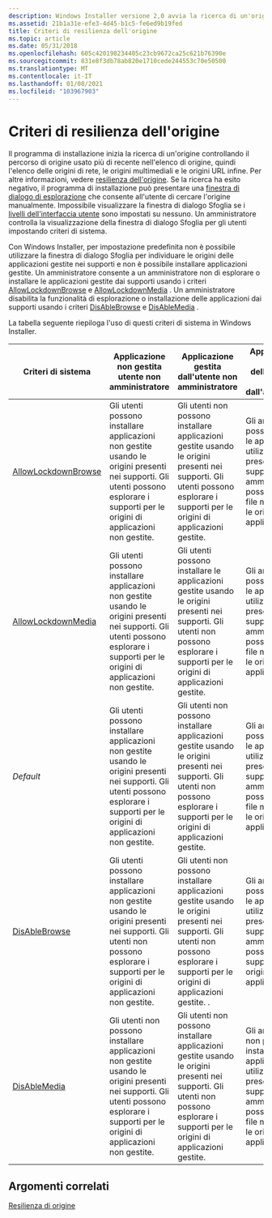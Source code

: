 ```yaml
---
description: Windows Installer versione 2,0 avvia la ricerca di un'origine controllando il percorso di origine usato più di recente nell'elenco origine, quindi l'elenco delle origini di rete, le origini dei supporti e le origini URL infine.
ms.assetid: 21b1a31e-efe3-4d45-b1c5-fe6ed9b19fed
title: Criteri di resilienza dell'origine
ms.topic: article
ms.date: 05/31/2018
ms.openlocfilehash: 605c420198234405c23cb9672ca25c621b76390e
ms.sourcegitcommit: 831e8f3db78ab820e1710cede244553c70e50500
ms.translationtype: MT
ms.contentlocale: it-IT
ms.lasthandoff: 01/08/2021
ms.locfileid: "103967903"
---
```

# <a name="source-resiliency-policy"></a>Criteri di resilienza dell'origine

Il programma di installazione inizia la ricerca di un'origine controllando il percorso di origine usato più di recente nell'elenco di origine, quindi l'elenco delle origini di rete, le origini multimediali e le origini URL infine. Per altre informazioni, vedere [resilienza dell'origine](source-resiliency.md). Se la ricerca ha esito negativo, il programma di installazione può presentare una [finestra di dialogo di esplorazione](browse-dialog.md) che consente all'utente di cercare l'origine manualmente. Impossibile visualizzare la finestra di dialogo Sfoglia se i [livelli dell'interfaccia utente](user-interface-levels.md) sono impostati su nessuno. Un amministratore controlla la visualizzazione della finestra di dialogo Sfoglia per gli utenti impostando criteri di sistema.

Con Windows Installer, per impostazione predefinita non è possibile utilizzare la finestra di dialogo Sfoglia per individuare le origini delle applicazioni gestite nei supporti e non è possibile installare applicazioni gestite. Un amministratore consente a un amministratore non di esplorare o installare le applicazioni gestite dai supporti usando i criteri [AllowLockdownBrowse](allowlockdownbrowse.md) e [AllowLockdownMedia](allowlockdownmedia.md) . Un amministratore disabilita la funzionalità di esplorazione o installazione delle applicazioni dai supporti usando i criteri [DisAbleBrowse](disablebrowse.md) e [DisAbleMedia](disablemedia.md) .

La tabella seguente riepiloga l'uso di questi criteri di sistema in Windows Installer.



| Criteri di sistema                                  | Applicazione non gestita utente non amministratore                                                                                                             | Applicazione gestita dall'utente non amministratore                                                                                                                 | Applicazione non gestita dell'applicazione gestita dall'amministratore                                                                                               |
|------------------------------------------------|----------------------------------------------------------------------------------------------------------------------------------------------------------|-----------------------------------------------------------------------------------------------------------------------------------------------------------|--------------------------------------------------------------------------------------------------------------------------------------------------------|
| [AllowLockdownBrowse](allowlockdownbrowse.md) | Gli utenti possono installare applicazioni non gestite usando le origini presenti nei supporti. Gli utenti possono esplorare i supporti per le origini di applicazioni non gestite.<br/>    | Gli utenti non possono installare applicazioni gestite usando le origini presenti nei supporti. Gli utenti possono esplorare i supporti per le origini di applicazioni gestite.<br/>      | Gli amministratori possono installare le applicazioni utilizzando le origini presenti nei supporti. Gli amministratori possono sfogliare i file multimediali per le origini delle applicazioni.<br/>    |
| [AllowLockdownMedia](allowlockdownmedia.md)   | Gli utenti possono installare applicazioni non gestite usando le origini presenti nei supporti. Gli utenti possono esplorare i supporti per le origini di applicazioni non gestite.<br/>    | Gli utenti possono installare le applicazioni gestite usando le origini presenti nei supporti. Gli utenti non possono esplorare i supporti per le origini di applicazioni gestite.<br/>      | Gli amministratori possono installare le applicazioni utilizzando le origini presenti nei supporti. Gli amministratori possono sfogliare i file multimediali per le origini delle applicazioni.<br/>    |
| *Default*                                      | Gli utenti possono installare applicazioni non gestite usando le origini presenti nei supporti. Gli utenti possono esplorare i supporti per le origini di applicazioni non gestite.<br/>    | Gli utenti non possono installare applicazioni gestite usando le origini presenti nei supporti. Gli utenti non possono esplorare i supporti per le origini di applicazioni gestite.<br/>   | Gli amministratori possono installare le applicazioni utilizzando le origini presenti nei supporti. Gli amministratori possono sfogliare i file multimediali per le origini delle applicazioni.<br/>    |
| [DisAbleBrowse](disablebrowse.md)             | Gli utenti possono installare applicazioni non gestite usando le origini presenti nei supporti. Gli utenti non possono esplorare i supporti per le origini di applicazioni non gestite.<br/> | Gli utenti non possono installare applicazioni gestite usando le origini presenti nei supporti. Gli utenti non possono esplorare i supporti per le origini di applicazioni gestite. .<br/> | Gli amministratori possono installare le applicazioni utilizzando le origini presenti nei supporti. Gli amministratori non possono esplorare i supporti per le origini delle applicazioni.<br/> |
| [DisAbleMedia](disablemedia.md)               | Gli utenti non possono installare applicazioni non gestite usando le origini presenti nei supporti. Gli utenti possono esplorare i supporti per le origini di applicazioni non gestite.<br/> | Gli utenti non possono installare applicazioni gestite usando le origini presenti nei supporti. Gli utenti non possono esplorare i supporti per le origini di applicazioni gestite.<br/>   | Gli amministratori non possono installare le applicazioni utilizzando le origini presenti nei supporti. Gli amministratori possono sfogliare i file multimediali per le origini delle applicazioni.<br/> |



 

## <a name="related-topics"></a>Argomenti correlati

<dl> <dt>

[Resilienza di origine](source-resiliency.md)
</dt> </dl>

 

 




